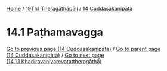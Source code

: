 
[Home](/) / [19Th1 Theragāthāpāḷi](../../19Th1.md) / [14 Cuddasakanipāta](../14.md)

# 14.1 Paṭhamavagga


[Go to previous page (14 Cuddasakanipāta)](../14.md) / [Go to parent page (14 Cuddasakanipāta)](../14.md) / [Go to next page (14.1.1 Khadiravaniyarevatattheragāthā)](14.1/14.1.1.md)



